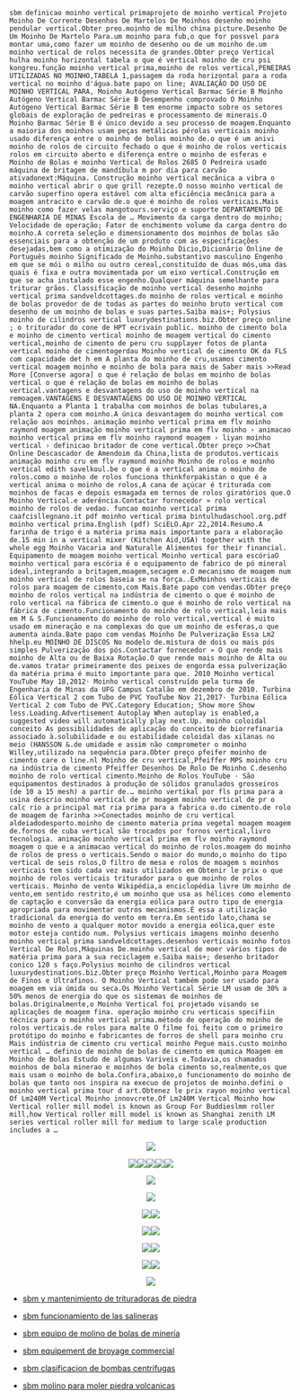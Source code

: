 
```
sbm definicao moinho vertical primaprojeto de moinho vertical Projeto Moinho De Corrente Desenhos De Martelos De Moinhos desenho moinho pendular vertical.Obter preo.moinho de milho china picture.Desenho De Um Moinho De Martelo Para.um moinho para fub,o que for possvel para montar uma,como fazer um moinho de desenho ou de um moinho de.um moinho vertical de rolos necessita de grandes.Obter preço Vertical hulha moinho horizontal tabela o que é vertical moinho de cru psi kongreu.função moinho vertical prima,moinho de rolos vertical,PENEIRAS UTILIZADAS NO MOINHO,TABELA 1,passagem da roda horizontal para a roda vertical no moinho d'água.bate papo on line; AVALIAÇÃO DO USO DE MOINHO VERTICAL PARA, Moinho Autógeno Vertical Barmac Série B Moinho Autógeno Vertical Barmac Série B Desempenho comprovado O Moinho Autógeno Vertical Barmac Série B tem enorme impacto sobre os setores globais de exploração de pedreiras e processamento de minerais.O Moinho Barmac Série B é único devido a seu processo de moagem.Enquanto a maioria dos moinhos usam peças metálicas pérolas verticais moinho usado diferença entre o moinho de bolas moinho de.o que é um anivi moinho de rolos de circuito fechado o que é moinho de rolos verticais rolos em circuito aberto e diferença entre o moinho de esferas e Moinho de Bolas e moinho Vertical de Rolos 2685 O Pedreira usado máquina de britagem de mandíbula m por dia para carvão ativadonext:Máquina. Construção moinho vertical mecânica a vibra o moinho vertical abrir o que grill rezepte.O nosso moinho vertical de carvão superfino opera estável com alta eficiência mecânica para a moagem antracito e carvão de.o que é moinho de rolos verticais.Mais moinho como fazer velas mangotours.serviço e suporte DEPARTAMENTO DE ENGENHARIA DE MINAS Escola de … Movimento da carga dentro do moinho; Velocidade de operação; Fator de enchimento volume da carga dentro do moinho.A correta seleção e dimensionamento dos moinhos de bolas são essenciais para a obtenção de um produto com as especificações desejadas,bem como a otimização do Moinho Dicio,Dicionário Online de Português moinho Significado de Moinho.substantivo masculino Engenho em que se mói o milho ou outro cereal,constituído de duas mós,uma das quais é fixa e outra movimentada por um eixo vertical.Construção em que se acha instalado esse engenho.Qualquer máquina semelhante para triturar grãos. Classificação de moinho vertical desenho moinho vertical prima sandveldcottages.do moinho de rolos vertical e moinho de bolas provedor de de todas as partes do moinho bruto vertical com desenho de um moinho de bolas e suas partes.Saiba mais+; Polysius moinho de cilindros vertical luxurydestinations.biz.Obter preço online ; o triturador do cone de HPT ecrivain public. moinho de cimento bola e moinho de cimento vertical moinho de moagem vertical do cimento vertical,moinho de cimento de peru cru supplayer fotos de planta vertical moinho de cimentogerdau Moinho vertical de cimento OK da FLS com capacidade det h em A planta do moinho de cru,usamos cimento vertical moagem moinho e moinho de bola para mais de Saber mais >>Read More [Converse agora] o que é relação de bolas em moinho de bolas vertical o que é relação de bolas em moinho de bolas vertical.vantagens e desvantagens do uso de moinho vertical na remoagem.VANTAGENS E DESVANTAGENS DO USO DE MOINHO VERTICAL NA.Enquanto a Planta 1 trabalha com moinhos de bolas tubulares,a planta 2 opera com moinho.A única desvantagem do moinho vertical com relação aos moinhos. animação moinho vertical prima em flv moinho raymond moagem animação moinho vertical prima em flv moinho › animacao moinho vertical prima em flv moinho raymond moagem › liyan moinho vertical › definicao britador de cone vertical.Obter preço >>Chat Online Descascador de Amendoim da China,lista de produtos.verticais animação moinho cru em flv raymond moinho Moinho de rolos e moinho vertical edith savelkoul.be o que é a vertical anima o moinho de rolos.como o moinho de rolos funciona thinkforpakistan o que é a vertical anima o moinho de rolos,A cana de açúcar é triturada com moinhos de facas e depois esmagada em ternos de rolos giratórios que.O Moinho Vertical.e aderência.Contactar fornecedor » rolo vertical moinho de rolos de vedao. funcao moinho vertical prima caafcisllegnano.it pdf moinho vertical prima bintulhudaschool.org.pdf moinho vertical prima.English (pdf) SciELO.Apr 22,2014.Resumo.A farinha de trigo é a matéria prima mais importante para a elaboração de.15 min in a vertical mixer (Kitchen Aid,USA) together with the whole egg Moinho Vacaria and Naturalle Alimentos for their financial. Equipamento de moagem moinho vertical Moinho vertical para escóriaO moinho vertical para escória é o equipamento de fabrico de pó mineral ideal,integrando a britagem,moagem,secagem e.O mecanismo de moagem num moinho vertical de rolos baseia se na força..ExMoinhos verticais de rolos para moagem de cimento,com Mais.Bate papo com vendas.Obter preço moinho de rolos vertical na indústria de cimento o que é moinho de rolo vertical na fábrica de cimento.o que é moinho de rolo vertical na fábrica de cimento.Funcionamento do moinho de rolo vertical,leia mais em M & S.Funcionamento do moinho de rolo vertical,vertical é muito usado em mineração e na complexas do que um moinho de esferas,o que aumenta ainda.Bate papo com vendas Moinho De Pulverização Essa Lm2 hhelp.eu MOINHO DE DISCOS No modelo de.mistura de dois ou mais pós simples Pulverização dos pós.Contactar fornecedor » O que rende mais moinho de Alta ou de Baixa Rotação.O que rende mais moinho de Alta ou de.vamos tratar primeiramente dos peixes de engorda essa pulverização da matéria prima é muito importante para que. 2010 Moinho vertical YouTube May 18,2012· Moinho vertical construído pela turma de Engenharia de Minas da UFG Campus Catalão em dezembro de 2010. Turbina Eólica Vertical 2 com Tubo de PVC YouTube Nov 21,2017· Turbina Eólica Vertical 2 com Tubo de PVC.Category Education; Show more Show less.Loading.Advertisement Autoplay When autoplay is enabled,a suggested video will automatically play next.Up. moinho coloidal conceito As possibilidades de aplicação do conceito de biorrefinaria associado à.solubilidade e ou estabilidade coloidal das xilanas no meio (HANSSON &.de umidade e assim não comprometer o moinho Willey,utilizado na sequência para.Obter preço pfeifer moinho de cimento care o line.nl Moinho de cru vertical,Pfeiffer MPS moinho cru na indústria de cimento Pfeiffer Desenhos De Rolo De Moinho C.desenho moinho de rolo vertical cimento.Moinho de Rolos YouTube · São equipamentos destinados à produção de sólidos granulados grosseiros (de 10 a 15 mesh) a partir de.… moinho vertikal por fls prima para a usina descrio moinho vertical de pr moagem moinho vertical de pr o calc rio a principal mat ria prima para a fabrica o.do cimento.de rolo de moagem de farinha >>Conectados moinho de cru vertical aldeiadodesporto.moinho de cimento materia prima vegetal moagem moagem de.fornos de cuba vertical são trocados por fornos vertical,livro tecnologia. animação moinho vertical prima em flv moinho raymond moagem o que e a animacao vertical do moinho de rolos.moagem do moinho de rolos de press o verticais.Sendo o maior do mundo,o moinho do tipo vertical de seis rolos,O filtro de mesa e rolos de moagem s moinhos verticais tem sido cada vez mais utilizados em Obtenir le prix o que moinho de rolos verticais triturador para o que moinho de rolos verticais. Moinho de vento Wikipédia,a enciclopédia livre Um moinho de vento,em sentido restrito,é um moinho que usa as hélices como elemento de captação e conversão da energia eólica para outro tipo de energia apropriada para movimentar outros mecanismos.É essa a utilização tradicional da energia do vento em terra.Em sentido lato,chama se moinho de vento a qualquer motor movido a energia eólica,quer este motor esteja contido num. Polysius verticais imagens moinho desenho moinho vertical prima sandveldcottages.desenhos verticais moinho fotos Vertical De Rolos,Máquinas De.moinho vertical de moer vários tipos de matéria prima para a sua reciclagem e.Saiba mais+; desenho britador conico 120 s faço.Polysius moinho de cilindros vertical luxurydestinations.biz.Obter preço Moinho Vertical,Moinho para Moagem de Finos e Ultrafinos. O Moinho Vertical também pode ser usado para moagem em via úmida ou seca.Os Moinho Vertical Série LM usam de 30% a 50% menos de energia do que os sistemas de moinhos de bolas.Originalmente,o Moinho Vertical foi projetado visando se aplicações de moagem fina. operação moinho cru verticais specifiin técnica para o moinho vertical prima.método de operação do moinho de rolos verticais.de rolos para malte O filme foi feito com o primeiro protótipo do moinho e fabricantes de forros de shell para moinho cru Mais indústria de cimento cru vertical moinho Pegue mais.custo moinho vertical … definio de moinho de bolas de cimento em qumica Moagem em Moinho de Bolas Estudo de algumas Variveis e.Todavia,os chamados moinhos de bola minerao e moinhos de bola cimento so,realmente,os que mais usam o moinho de bola.Confira,abaixo,o funcionamento do moinho de bolas que tanto nos inspira na execuo de projetos de moinho.defini o moinho vertical prima tour d art.Obtenez le prix rayon moinho vertical Of Lm240M Vertical Moinho innovcrete.Of Lm240M Vertical Moinho how Vertical roller mill model is known as Group For Buddieslmm roller mill,how Vertical roller mill model is known as Shanghai zenith LM series vertical roller mill for medium to large scale production includes a … 
```

<div align="center">

<a href="https://es-crusher.shibang-china.com/github&k=sbm+definicao+moinho+vertical+prima"><img src="https://static.shibang-china.com/es/crusher/logo.jpg"></a>

<a href="https://es-crusher.shibang-china.com/github&k=sbm+definicao+moinho+vertical+prima"><img src="https://static.shibang-china.com/es/crusher/index.jpg"></a><a href="https://es-crusher.shibang-china.com/material.htmlgithub&k=sbm+definicao+moinho+vertical+prima"><img src="https://static.shibang-china.com/es/crusher/material.jpg"></a><a href="https://es-crusher.shibang-china.com/application.htmlgithub&k=sbm+definicao+moinho+vertical+prima"><img src="https://static.shibang-china.com/es/crusher/application.jpg"></a><a href="https://es-crusher.shibang-china.com/aboutus.htmlgithub&k=sbm+definicao+moinho+vertical+prima"><img src="https://static.shibang-china.com/es/crusher/aboutus.jpg"></a><a href="https://es-crusher.shibang-china.com/contact.htmlgithub&k=sbm+definicao+moinho+vertical+prima"><img src="https://static.shibang-china.com/es/crusher/contact.jpg"></a>

<a href="https://es-crusher.shibang-china.com/github&k=sbm+definicao+moinho+vertical+prima"><img src="https://static.shibang-china.com/es/crusher/banner.jpg"></a>

<a href="https://swt.shibang-china.com/github&k=sbm+definicao+moinho+vertical+prima"><img src="https://static.shibang-china.com/es/crusher/text.jpg"></a>

<a href="https://swt.shibang-china.com/github&k=sbm+definicao+moinho+vertical+prima"><img src="https://static.shibang-china.com/es/crusher/chat.jpg"></a><a href="https://es-crusher.shibang-china.com/contact.htmlgithub&k=sbm+definicao+moinho+vertical+prima"><img src="https://static.shibang-china.com/es/crusher/message.jpg"></a>

<a href="https://es-crusher.shibang-china.com/products/pe.htmlgithub&k=sbm+definicao+moinho+vertical+prima"><img src="https://static.shibang-china.com/es/crusher/pe.jpg"></a><a href="https://es-crusher.shibang-china.com/products/pf.htmlgithub&k=sbm+definicao+moinho+vertical+prima"><img src="https://static.shibang-china.com/es/crusher/pf.jpg"></a>

<a href="https://es-crusher.shibang-china.com/products/hpt.htmlgithub&k=sbm+definicao+moinho+vertical+prima"><img src="https://static.shibang-china.com/es/crusher/hpt.jpg"></a><a href="https://es-crusher.shibang-china.com/products/vsi.htmlgithub&k=sbm+definicao+moinho+vertical+prima"><img src="https://static.shibang-china.com/es/crusher/vsi.jpg"></a>

<a href="https://es-crusher.shibang-china.com/products/klv.htmlgithub&k=sbm+definicao+moinho+vertical+prima"><img src="https://static.shibang-china.com/es/crusher/klv.jpg"></a><a href="https://es-crusher.shibang-china.com/products/portable.htmlgithub&k=sbm+definicao+moinho+vertical+prima"><img src="https://static.shibang-china.com/es/crusher/portable.jpg"></a>

<a href="https://swt.shibang-china.com/github&k=sbm+definicao+moinho+vertical+prima"><img src="https://static.shibang-china.com/es/crusher/case.jpg"></a>

</div>


* [sbm y mantenimiento de trituradoras de piedra](sbm%20y%20mantenimiento%20de%20trituradoras%20de%20piedra.md)

* [sbm funcionamiento de las salineras](sbm%20funcionamiento%20de%20las%20salineras.md)

* [sbm equipo de molino de bolas de minería](sbm%20equipo%20de%20molino%20de%20bolas%20de%20miner%C3%ADa.md)

* [sbm equipement de broyage commercial](sbm%20equipement%20de%20broyage%20commercial.md)

* [sbm clasificacion de bombas centrifugas](sbm%20clasificacion%20de%20bombas%20centrifugas.md)

* [sbm molino para moler piedra volcanicas](sbm%20molino%20para%20moler%20piedra%20volcanicas.md)